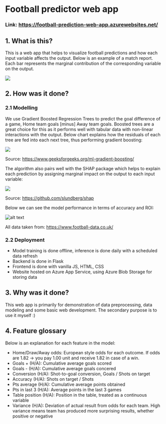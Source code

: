 # Football predictor web app

### Link: https://football-prediction-web-app.azurewebsites.net/

## 1. What is this?

This is a web app that helps to visualize football predictions and how each input variable affects the output. Below is an example of a match report. Each bar represents the marginal contribution of the corresponding variable on the output.

![](https://i.imgur.com/ltLPQPC.png)

## 2. How was it done?

### 2.1 Modelling

We use Gradient Boosted Regression Trees to predict the goal difference of a game, Home team goals [minus] Away team goals. Boosted trees are a great choice for this as it performs well with tabular data with non-linear interactions with the output. Below chart explains how the residuals of each tree are fed into each next tree, thus performing gradient boosting:

![](https://media.geeksforgeeks.org/wp-content/uploads/20200721214745/gradientboosting.PNG)

Source: https://www.geeksforgeeks.org/ml-gradient-boosting/

The algorithm also pairs well with the SHAP package which helps to explain each prediction by assigning marginal impact on the output to each input variable:

![](https://raw.githubusercontent.com/slundberg/shap/master/docs/artwork/shap_header.png)

Source: https://github.com/slundberg/shap

Below we can see the model performance in terms of accuracy and ROI:

![alt text](https://i.imgur.com/PTpKyxs.png)

All data taken from: https://www.football-data.co.uk/

### 2.2 Deployment

- Model training is done offline, inference is done daily with a scheduled data refresh
- Backend is done in Flask
- Frontend is done with vanilla JS, HTML, CSS
- Website hosted on Azure App Service, using Azure Blob Storage for storing data

## 3. Why was it done?

This web app is primarily for demonstration of data preprocessing, data modeling and some basic web development. The secondary purpose is to use it myself :)

## 4. Feature glossary

Below is an explanation for each feature in the model:
- Home/Draw/Away odds: European style odds for each outcome. If odds are 1.82 -> you pay 1.00 unit and receive 1.82 in case of a win.
- Goals + (H/A): Cumulative average goals scored
- Goals - (H/A): Cumulative average goals concered
- Conversion (H/A): Shot-to-goal conversion, Goals / Shots on target
- Accuracy (H/A): Shots on target / Shots
- Pts average (H/A): Cumulative average points obtained 
- Pts in last 3 (H/A): Average points in the last 3 games
- Table position (H/A): Position in the table, treated as a continuous variable
- Variance (H/A): Deviation of actual result from odds for each team. High variance means team has produced more surprising results, whether positive or negative 
